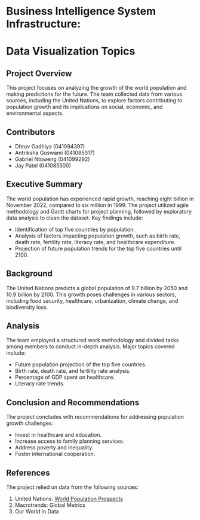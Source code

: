 <p>&nbsp;</p>
<h1>Business Intelligence System Infrastructure:</h1>
<h1>Data Visualization Topics</h1>
<h2>Project Overview</h2>
<p>This project focuses on analyzing the growth of the world population and making predictions for the future. The team collected data from various sources, including the United Nations, to explore factors contributing to population growth and its implications on social, economic, and environmental aspects.</p>
<h2>Contributors</h2>
<ul>
<li>Dhruv Gadhiya (041094397)</li>
<li>Antriksha Goswami (041085017)</li>
<li>Gabriel Ntoweng (041099292)</li>
<li>Jay Patel (041085500)</li>
</ul>
<h2>Executive Summary</h2>
<p>The world population has experienced rapid growth, reaching eight billion in November 2022, compared to six million in 1999. The project utilized agile methodology and Gantt charts for project planning, followed by exploratory data analysis to clean the dataset. Key findings include:</p>
<ul>
<li>Identification of top five countries by population.</li>
<li>Analysis of factors impacting population growth, such as birth rate, death rate, fertility rate, literacy rate, and healthcare expenditure.</li>
<li>Projection of future population trends for the top five countries until 2100.</li>
</ul>
<h2>Background</h2>
<p>The United Nations predicts a global population of 9.7 billion by 2050 and 10.9 billion by 2100. This growth poses challenges in various sectors, including food security, healthcare, urbanization, climate change, and biodiversity loss.</p>
<h2>Analysis</h2>
<p>The team employed a structured work methodology and divided tasks among members to conduct in-depth analysis. Major topics covered include:</p>
<ul>
<li>Future population projection of the top five countries.</li>
<li>Birth rate, death rate, and fertility rate analysis.</li>
<li>Percentage of GDP spent on healthcare.</li>
<li>Literacy rate trends.</li>
</ul>
<h2>Conclusion and Recommendations</h2>
<p>The project concludes with recommendations for addressing population growth challenges:</p>
<ul>
<li>Invest in healthcare and education.</li>
<li>Increase access to family planning services.</li>
<li>Address poverty and inequality.</li>
<li>Foster international cooperation.</li>
</ul>
<h2>References</h2>
<p>The project relied on data from the following sources:</p>
<ol>
<li>United Nations: <a href="https://population.un.org/wpp/" target="_new">World Population Prospects</a></li>
<li>Macrotrends: Global Metrics</li>
<li>Our World in Data</li>
</ol>
<h2>&nbsp;</h2>

